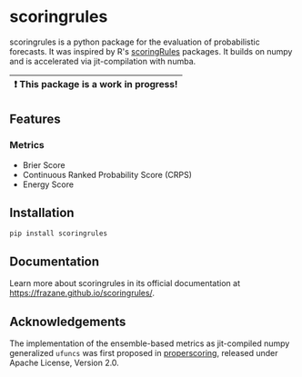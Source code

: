 # scoringrules

scoringrules is a python package for the evaluation of probabilistic forecasts. It was inspired by R's [scoringRules](https://cran.r-project.org/web/packages/scoringRules/index.html) packages. It builds on numpy and is accelerated via jit-compilation with numba.

| :exclamation:  This package is a work in progress!|
|---------------------------------------------------|

## Features
### Metrics
- Brier Score
- Continuous Ranked Probability Score  (CRPS)
- Energy Score

###
## Installation
```
pip install scoringrules
```

## Documentation

Learn more about scoringrules in its official documentation at https://frazane.github.io/scoringrules/.

## Acknowledgements
The implementation of the ensemble-based metrics as jit-compiled numpy generalized `ufuncs` was first proposed in [properscoring](https://github.com/properscoring/properscoring), released under Apache License, Version 2.0.
